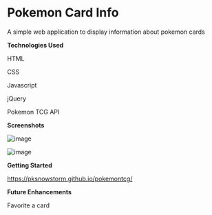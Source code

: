 # Pokemon Card Info
A simple web application to display information about pokemon cards

**Technologies Used**

HTML

CSS

Javascript

jQuery

Pokemon TCG API

**Screenshots**

![image](https://user-images.githubusercontent.com/51368461/227322273-85783a2b-9a26-4177-a4d5-b04d2d1b3512.png)

![image](https://user-images.githubusercontent.com/51368461/227322474-9aac150b-967a-41a8-acfc-d8f729a0f789.png)

**Getting Started**

https://pksnowstorm.github.io/pokemontcg/

**Future Enhancements**

Favorite a card
